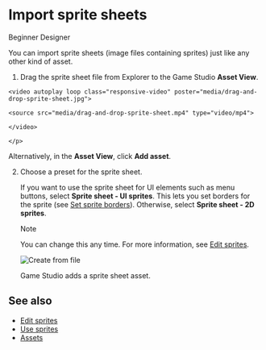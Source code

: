 # Import sprite sheets

<span class="badge text-bg-primary">Beginner</span>
<span class="badge text-bg-success">Designer</span>

You can import sprite sheets (image files containing sprites) just like any other kind of asset.

1. Drag the sprite sheet file from Explorer to the Game Studio **Asset View**.

<p>
    <video autoplay loop class="responsive-video" poster="media/drag-and-drop-sprite-sheet.jpg">
    <source src="media/drag-and-drop-sprite-sheet.mp4" type="video/mp4">
    </video>
    </p>

   Alternatively, in the **Asset View**, click **Add asset**.

2. Choose a preset for the sprite sheet.

   If you want to use the sprite sheet for UI elements such as menu buttons, select **Sprite sheet - UI sprites**. This lets you set borders for the sprite (see [Set sprite borders](set-sprite-borders.md)). Otherwise, select **Sprite sheet - 2D sprites**.

   > [!Note]
   > You can change this any time. For more information, see [Edit sprites](edit-sprites.md).

   ![Create from file](media/create-and-add-assets-import-directly-from-file.png)

   Game Studio adds a sprite sheet asset.

## See also

* [Edit sprites](edit-sprites.md)
* [Use sprites](use-sprites.md)
* [Assets](../game-studio/assets.md)
